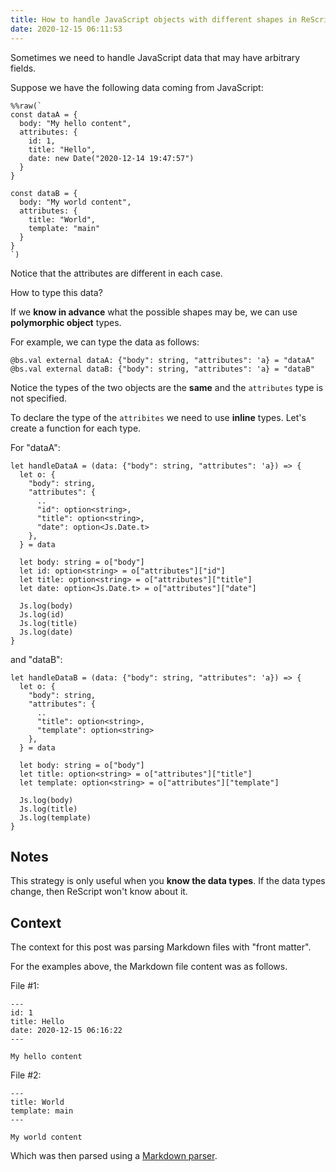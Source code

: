 ```yaml
---
title: How to handle JavaScript objects with different shapes in ReScript?
date: 2020-12-15 06:11:53
---
```


Sometimes we need to handle JavaScript data that may have arbitrary fields.

Suppose we have the following data coming from JavaScript:

```re
%%raw(`
const dataA = {
  body: "My hello content",
  attributes: {
    id: 1,
    title: "Hello",
    date: new Date("2020-12-14 19:47:57")
  }
}

const dataB = {
  body: "My world content",
  attributes: {
    title: "World",
    template: "main"
  }
}
`)
```

Notice that the attributes are different in each case.

How to type this data?

If we **know in advance** what the possible shapes may be, we can use **polymorphic object** types.

For example, we can type the data as follows:

```re
@bs.val external dataA: {"body": string, "attributes": 'a} = "dataA"
@bs.val external dataB: {"body": string, "attributes": 'a} = "dataB"
```

Notice the types of the two objects are the **same** and the `attributes` type is not specified.

To declare the type of the `attribites` we need to use **inline** types. Let's create a function for each type.

For "dataA":

```re
let handleDataA = (data: {"body": string, "attributes": 'a}) => {
  let o: {
    "body": string,
    "attributes": {
      ..
      "id": option<string>,
      "title": option<string>,
      "date": option<Js.Date.t>
    },
  } = data

  let body: string = o["body"]
  let id: option<string> = o["attributes"]["id"]
  let title: option<string> = o["attributes"]["title"]
  let date: option<Js.Date.t> = o["attributes"]["date"]

  Js.log(body)
  Js.log(id)
  Js.log(title)
  Js.log(date)
}
```

and "dataB":

```re
let handleDataB = (data: {"body": string, "attributes": 'a}) => {
  let o: {
    "body": string,
    "attributes": {
      ..
      "title": option<string>,
      "template": option<string>
    },
  } = data

  let body: string = o["body"]
  let title: option<string> = o["attributes"]["title"]
  let template: option<string> = o["attributes"]["template"]

  Js.log(body)
  Js.log(title)
  Js.log(template)
}
```

## Notes

This strategy is only useful when you **know the data types**. If the data types change, then ReScript won't know about it.

## Context

The context for this post was parsing Markdown files with "front matter".

For the examples above, the Markdown file content was as follows.

File #1:

```
---
id: 1
title: Hello
date: 2020-12-15 06:16:22
---

My hello content
```

File #2:

```
---
title: World
template: main
---

My world content
```

Which was then parsed using a [Markdown parser](https://github.com/jxson/front-matter).
